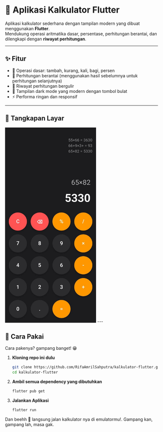 # 📱 Aplikasi Kalkulator Flutter

Aplikasi kalkulator sederhana dengan tampilan modern yang dibuat menggunakan **Flutter**.  
Mendukung operasi aritmatika dasar, persentase, perhitungan berantai, dan dilengkapi dengan **riwayat perhitungan**.

---

## ✨ Fitur
- 🧮 Operasi dasar: tambah, kurang, kali, bagi, persen
- 🔗 Perhitungan berantai (menggunakan hasil sebelumnya untuk perhitungan selanjutnya)
- 📜 Riwayat perhitungan bergulir
- 🎨 Tampilan dark mode yang modern dengan tombol bulat
- ⚡ Performa ringan dan responsif

---

## 📸 Tangkapan Layar
<img src="./lib/tampilan.jpeg" alt="Tampilan Utama" width="300"/>
---

## 🚀 Cara Pakai

Cara pakenya? gampang banget! 😁

1. **Kloning repo ini dulu**
   ```bash
   git clone https://github.com/RifaAmrilSahputra/kalkulator-flutter.git
   cd kalkulator-flutter
   ```

2. **Ambil semua dependency yang dibutuhkan**
   ```bash
   flutter pub get
   ```

3. **Jalankan Aplikasi**
   ```bash
   flutter run
   ```

Dan beehh 🎉 langsung jalan kalkulator nya di emulatormu!. 
Gampang kan, gampang lah, masa gak.

